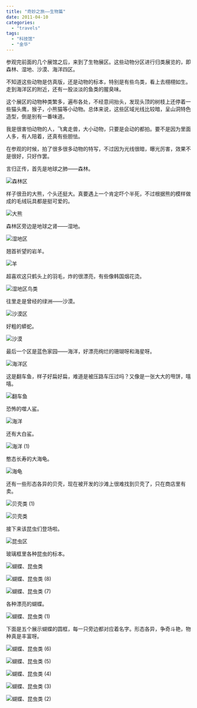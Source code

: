 ```yaml
---
title: "奇妙之旅——生物篇"
date: 2011-04-10
categories: 
  - "travels"
tags: 
  - "科技馆"
  - "金华"
---
```


参观完前面的几个展馆之后，来到了生物展区。这些动物分区进行归类展览的，即森林、湿地、沙漠、海洋四区。

不知道这些动物是仿真版，还是动物的标本，特别是有些鸟类，看上去栩栩如生。走到海洋区的附近，还有一股淡淡的鱼类的腥臭味。

这个展区的动物种类繁多，遍布各处，不经意间抬头，发现头顶的树枝上还停着一些猫头鹰，猴子，小熊猫等小动物。总体来说，这些区域光线比较暗，呈山洞特色造型，倒是别有一番味道。

我是很害怕动物的人，飞禽走兽，大小动物，只要是会动的都拍。要不是因为里面人多，有人陪着，还真有些胆怯。

在参观的时候，拍了很多很多动物的特写，不过因为光线很暗，曝光厉害，效果不是很好，只好作罢。

言归正传，首先是地球之肺——森林。

![森林区](images/5605437802_17e7c7c645_z.jpg)

样子很丑的大熊，个头还挺大。真要遇上一个肯定吓个半死，不过根据熊的模样做成的毛绒玩具都是挺可爱的。

![大熊](images/5604855545_e760f0ac93_z.jpg)

森林区旁边是地球之肾——湿地。

![湿地区](images/5604854863_70fc71113a_z.jpg)

翘首祈望的岩羊。

![羊](images/5605439458_dd949633d2_z.jpg)

超喜欢这只鹤头上的羽毛，炸的很漂亮，有些像韩国烟花烫。

![湿地区鸟类](images/5604853749_e5ec516b3c_z.jpg)

往里走是曾经的绿洲——沙漠。

![沙漠区](images/5604853117_090884b95d_z.jpg)

好粗的蟒蛇。

![沙漠](images/5604852879_67ecdeeee6_z.jpg)

最后一个区是蓝色家园——海洋，好漂亮绚烂的珊瑚呀和海星呀。

![海洋区](images/5605436178_c912d977b6_z.jpg)

这是翻车鱼，样子好扁好扁，难道是被压路车压过吗？又像是一张大大的甩饼，嘻嘻。

![翻车鱼](images/5604852129_1b9f557aa5_z.jpg)

恐怖的噬人鲨。

![海洋](images/5604851351_eab4cb92a0_z.jpg)

还有大白鲨。

![海洋 (1)](images/5604851141_1acdac54b1_z.jpg)

憨态长寿的大海龟。

![海龟](images/5605494584_ebca696bdd_z.jpg)

还有一些形态各异的贝壳，现在被开发的沙滩上很难找到贝壳了，只在商店里有卖。

![贝壳类 (1)](images/5605490450_2edf2c708c_z.jpg)

![贝壳类](images/5605490102_cdfc19393f_z.jpg)

接下来该昆虫们登场啦。

![昆虫区](images/5605486504_d64dff46e2_z.jpg)

玻璃框里各种昆虫的标本。

![蝴蝶、昆虫类](images/5604907329_34e728947e_z.jpg)

![蝴蝶、昆虫类 (8)](images/5605489332_2086aafde3_z.jpg)

![蝴蝶、昆虫类 (7)](images/5604906721_60b06c0638_z.jpg)

各种漂亮的蝴蝶。

![蝴蝶、昆虫类 (1)](images/5604904695_5f7a3224e2_z.jpg)

下面是五个展示蝴蝶的圆框，每一只旁边都对应着名字。形态各异，争奇斗艳，物种真是丰富呀。

![蝴蝶、昆虫类 (6)](images/5605488484_43573261e9_z.jpg)

![蝴蝶、昆虫类 (5)](images/5605488176_151cf4da00_z.jpg)

![蝴蝶、昆虫类 (4)](images/5604905475_ea4fa6e3f7_z.jpg)

![蝴蝶、昆虫类 (3)](images/5604905199_0d0f829ff8_z.jpg)

![蝴蝶、昆虫类 (2)](images/5605487034_1310197dd0_z.jpg)
